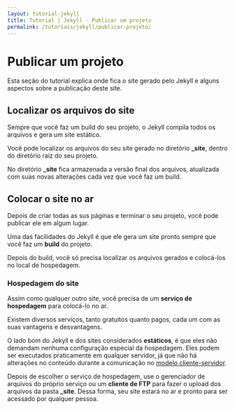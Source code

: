 ```yaml
---
layout: tutorial-jekyll
title: Tutorial | Jekyll - Publicar um projeto
permalink: /tutoriais/jekyll/publicar-projeto/
---
```


# Publicar um projeto

Esta seção do tutorial explica onde fica o site gerado pelo Jekyll e alguns aspectos sobre a publicação deste site.

## Localizar os arquivos do site

Sempre que você faz um build do seu projeto, o Jekyll compila todos os arquivos e gera um site estático.

Você pode localizar os arquivos do seu site gerado no diretório **_site**, dentro do diretório raiz do seu projeto.

No diretório **_site** fica armazenada a versão final dos arquivos, atualizada com suas novas alterações cada vez que você faz um build.

## Colocar o site no ar

Depois de criar todas as sus páginas e terminar o seu projeto, você pode publicar ele em algum lugar.

Uma das facilidades do Jekyll é que ele gera um site pronto sempre que você faz um **build** do projeto.

Depois do build, você só precisa localizar os arquivos gerados e colocá-los no local de hospedagem.

### Hospedagem do site

Assim como qualquer outro site, você precisa de um **serviço de hospedagem** para colocá-lo no ar.

Existem diversos serviços, tanto gratuitos quanto pagos, cada um com as suas vantagens e desvantagens.

O lado bom do Jekyll e dos sites considerados **estáticos**, é que eles não demandam nenhuma configuração especial da hospedagem. Eles podem ser executados praticamente em qualquer servidor, já que não há alterações no conteúdo durante a comunicação no [modelo cliente-servidor](https://pt.wikipedia.org/wiki/Modelo_cliente%E2%80%93servidor).

Depois de escolher o serviço de hospedagem, use o gerenciador de arquivos do próprio serviço ou um **cliente de FTP** para fazer o upload dos arquivos da pasta **_site**. Dessa forma, seu site estará no ar e pronto para ser acessado por qualquer pessoa.
